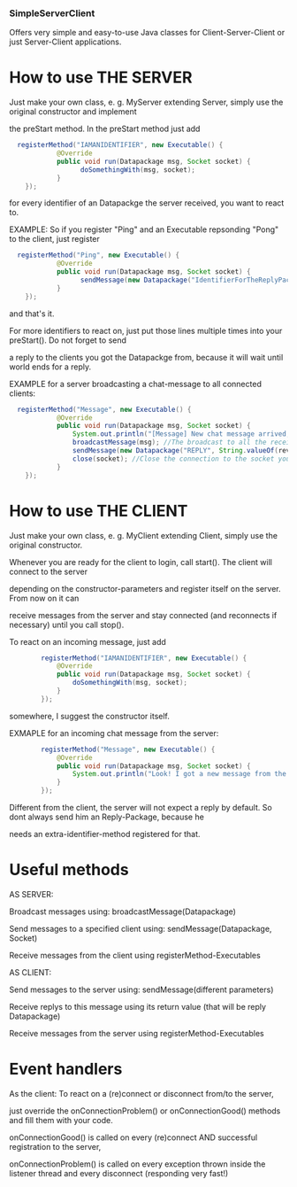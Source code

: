 ### SimpleServerClient ###
Offers very simple and easy-to-use Java classes for Client-Server-Client or just Server-Client applications.


# How to use THE SERVER
Just make your own class, e. g. MyServer extending Server, simply use the original constructor and implement

the preStart method. In the preStart method just add
```java
  registerMethod("IAMANIDENTIFIER", new Executable() {
			@Override
			public void run(Datapackage msg, Socket socket) {
				  doSomethingWith(msg, socket);
			}
	});
```
for every identifier of an Datapackge the server received, you want to react to.


EXAMPLE: So if you register "Ping" and an Executable repsonding "Pong" to the client, just register
```java
  registerMethod("Ping", new Executable() {
			@Override
			public void run(Datapackage msg, Socket socket) {
				  sendMessage(new Datapackage("IdentifierForTheReplyPackage", "Pong"), socket);
			}
	});
```
and that's it.


For more identifiers to react on, just put those lines multiple times into your preStart(). Do not forget to send

a reply to the clients you got the Datapackge from, because it will wait until world ends for a reply.


EXAMPLE for a server broadcasting a chat-message to all connected clients:
```java
  registerMethod("Message", new Executable() {			
			@Override
			public void run(Datapackage msg, Socket socket) {
			  	System.out.println("[Message] New chat message arrived, delivering to all the clients...");
			  	broadcastMessage(msg); //The broadcast to all the receivers
			  	sendMessage(new Datapackage("REPLY", String.valueOf(reveicerCount)), socket); //The reply (NECESSARY! unless you want the client to block while waiting for this package)
			  	close(socket); //Close the connection to the socket you got the Datapackage from
			}
	});
```

	
# How to use THE CLIENT

Just make your own class, e. g. MyClient extending Client, simply use the original constructor.

Whenever you are ready for the client to login, call start(). The client will connect to the server

depending on the constructor-parameters and register itself on the server. From now on it can

receive messages from the server and stay connected (and reconnects if necessary) until you call stop().


To react on an incoming message, just add
```java
		registerMethod("IAMANIDENTIFIER", new Executable() {
			@Override
			public void run(Datapackage msg, Socket socket) {
				doSomethingWith(msg, socket);		
			}
		});
```
somewhere, I suggest the constructor itself.


EXMAPLE for an incoming chat message from the server:
```java
		registerMethod("Message", new Executable() {
			@Override
			public void run(Datapackage msg, Socket socket) {
				System.out.println("Look! I got a new message from the server: " + msg.get(1));				
			}
		});
```

Different from the client, the server will not expect a reply by default. So dont always send him an Reply-Package, because he

needs an extra-identifier-method registered for that.


# Useful methods
AS SERVER:

  Broadcast messages using: broadcastMessage(Datapackage)
  
  Send messages to a specified client using: sendMessage(Datapackage, Socket)
  
  Receive messages from the client using registerMethod-Executables
  
AS CLIENT:

  Send messages to the server using: sendMessage(different parameters)
  
  Receive replys to this message using its return value (that will be reply Datapackage)
  
  Receive messages from the server using registerMethod-Executables


# Event handlers

As the client: To react on a (re)connect or disconnect from/to the server,

just override the onConnectionProblem() or onConnectionGood() methods and fill them with your code.

onConnectionGood() is called on every (re)connect AND successful registration to the server,

onConnectionProblem() is called on every exception thrown inside the listener thread and every disconnect (responding very fast!)
